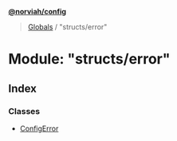 **[@norviah/config](../README.md)**

> [Globals](../globals.md) / "structs/error"

# Module: "structs/error"

## Index

### Classes

* [ConfigError](../classes/_structs_error_.configerror.md)

